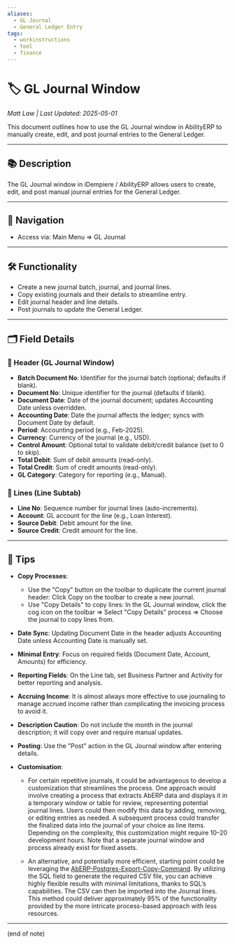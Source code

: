 ```yaml
---
aliases:
  - GL Journal
  - General Ledger Entry
tags:
  - workinstructions
  - tool
  - finance
---
```


# 🏷️ GL Journal Window

*Matt Law | Last Updated: 2025-05-01*

This document outlines how to use the GL Journal window in AbilityERP to manually create, edit, and post journal entries to the General Ledger.

---

## 📚 Description  
The GL Journal window in iDempiere / AbilityERP allows users to create, edit, and post manual journal entries for the General Ledger.

---

## 🧭 Navigation  
- Access via: Main Menu => GL Journal

---

## 🛠️ Functionality  
- Create a new journal batch, journal, and journal lines.  
- Copy existing journals and their details to streamline entry.  
- Edit journal header and line details.  
- Post journals to update the General Ledger.

---

## 🗂️ Field Details  

### 🧾 Header (GL Journal Window)  
- **Batch Document No**: Identifier for the journal batch (optional; defaults if blank).  
- **Document No**: Unique identifier for the journal (defaults if blank).  
- **Document Date**: Date of the journal document; updates Accounting Date unless overridden.  
- **Accounting Date**: Date the journal affects the ledger; syncs with Document Date by default.  
- **Period**: Accounting period (e.g., Feb-2025).  
- **Currency**: Currency of the journal (e.g., USD).  
- **Control Amount**: Optional total to validate debit/credit balance (set to 0 to skip).  
- **Total Debit**: Sum of debit amounts (read-only).  
- **Total Credit**: Sum of credit amounts (read-only).  
- **GL Category**: Category for reporting (e.g., Manual).

### 🧾 Lines (Line Subtab)  
- **Line No**: Sequence number for journal lines (auto-increments).  
- **Account**: GL account for the line (e.g., Loan Interest).  
- **Source Debit**: Debit amount for the line.  
- **Source Credit**: Credit amount for the line.

---

## 🎯 Tips  
- **Copy Processes**:  
  - Use the "Copy" button on the toolbar to duplicate the current journal header: Click Copy on the toolbar to create a new journal.  
  - Use "Copy Details" to copy lines: In the GL Journal window, click the cog icon on the toolbar => Select "Copy Details" process => Choose the journal to copy lines from.

- **Date Sync**: Updating Document Date in the header adjusts Accounting Date unless Accounting Date is manually set.  
- **Minimal Entry**: Focus on required fields (Document Date, Account, Amounts) for efficiency.  
- **Reporting Fields**: On the Line tab, set Business Partner and Activity for better reporting and analysis.  
- **Accruing Income**: It is almost always more effective to use journaling to manage accrued income rather than complicating the invoicing process to avoid it.  
- **Description Caution**: Do not include the month in the journal description; it will copy over and require manual updates.  
- **Posting**: Use the "Post" action in the GL Journal window after entering details.

- **Customisation**:  
  - For certain repetitive journals, it could be advantageous to develop a customization that streamlines the process. One approach would involve creating a process that extracts AbERP data and displays it in a temporary window or table for review, representing potential journal lines. Users could then modify this data by adding, removing, or editing entries as needed. A subsequent process could transfer the finalized data into the journal of your choice as line items. Depending on the complexity, this customization might require 10–20 development hours. Note that a separate journal window and process already exist for fixed assets.

  - An alternative, and potentially more efficient, starting point could be leveraging the [AbERP-Postgres-Export-Copy-Command](AbERP-Postgres-Export-Copy-Command.md). By utilizing the SQL field to generate the required CSV file, you can achieve highly flexible results with minimal limitations, thanks to SQL’s capabilities. The CSV can then be imported into the Journal lines. This method could deliver approximately 95% of the functionality provided by the more intricate process-based approach with less resources.

---
(end of note)
